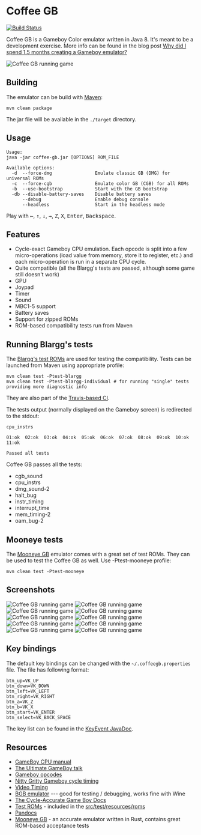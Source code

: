 # Coffee GB

[![Build Status](https://travis-ci.org/trekawek/coffee-gb.svg?branch=master)](https://travis-ci.org/trekawek/coffee-gb)

Coffee GB is a Gameboy Color emulator written in Java 8. It's meant to be a development exercise. More info can be found in the blog post [Why did I spend 1.5 months creating a Gameboy emulator?](http://blog.rekawek.eu/2017/02/09/coffee-gb/)

![Coffee GB running game](doc/tetris.gif)

## Building

The emulator can be build with [Maven](https://maven.apache.org/):

    mvn clean package

The jar file will be available in the `./target` directory.

## Usage

    Usage:
    java -jar coffee-gb.jar [OPTIONS] ROM_FILE

    Available options:
      -d  --force-dmg                Emulate classic GB (DMG) for universal ROMs
      -c  --force-cgb                Emulate color GB (CGB) for all ROMs
      -b  --use-bootstrap            Start with the GB bootstrap
      -db --disable-battery-saves    Disable battery saves
          --debug                    Enable debug console
          --headless                 Start in the headless mode

Play with <kbd>&larr;</kbd>, <kbd>&uarr;</kbd>, <kbd>&darr;</kbd>, <kbd>&rarr;</kbd>, <kbd>Z</kbd>, <kbd>X</kbd>, <kbd>Enter</kbd>, <kbd>Backspace</kbd>.

## Features

* Cycle-exact Gameboy CPU emulation. Each opcode is split into a few micro-operations (load value from memory, store it to register, etc.) and each micro-operation is run in a separate CPU cycle.
* Quite compatible (all the Blargg's tests are passed, although some game still doesn't work)
* GPU
* Joypad
* Timer
* Sound
* MBC1-5 support
* Battery saves
* Support for zipped ROMs
* ROM-based compatibility tests run from Maven

## Running Blargg's tests

The [Blargg's test ROMs](http://gbdev.gg8.se/wiki/articles/Test_ROMs) are used for testing the compatibility. Tests can be launched from Maven using appropriate profile:

    mvn clean test -Ptest-blargg
    mvn clean test -Ptest-blargg-individual # for running "single" tests providing more diagnostic info

They are also part of the [Travis-based CI](https://travis-ci.org/trekawek/coffee-gb).

The tests output (normally displayed on the Gameboy screen) is redirected to the stdout:

```
cpu_instrs

01:ok  02:ok  03:ok  04:ok  05:ok  06:ok  07:ok  08:ok  09:ok  10:ok  11:ok

Passed all tests
```

Coffee GB passes all the tests:

* cgb_sound
* cpu_instrs
* dmg_sound-2
* halt_bug
* instr_timing
* interrupt_time
* mem_timing-2
* oam_bug-2

## Mooneye tests

The [Mooneye GB](https://github.com/Gekkio/mooneye-gb) emulator comes with a great set of test ROMs. They can be used to test the Coffee GB as well. Use -Ptest-mooneye profile:

    mvn clean test -Ptest-mooneye

## Screenshots

![Coffee GB running game](doc/screenshot1.png)
![Coffee GB running game](doc/screenshot2.png)
![Coffee GB running game](doc/screenshot3.png)
![Coffee GB running game](doc/screenshot4.png)
![Coffee GB running game](doc/screenshot5.png)
![Coffee GB running game](doc/screenshot6.png)
![Coffee GB running game](doc/screenshot7.png)
![Coffee GB running game](doc/screenshot8.png)
![Coffee GB running game](doc/screenshot9.png)
![Coffee GB running game](doc/screenshot10.png)

## Key bindings

The default key bindings can be changed with the `~/.coffeegb.properties` file. The file has following format:

```
btn_up=VK_UP
btn_down=VK_DOWN
btn_left=VK_LEFT
btn_right=VK_RIGHT
btn_a=VK_Z
btn_b=VK_X
btn_start=VK_ENTER
btn_select=VK_BACK_SPACE
```

The key list can be found in the [KeyEvent JavaDoc](https://docs.oracle.com/javase/10/docs/api/java/awt/event/KeyEvent.html#field.summary).

## Resources

* [GameBoy CPU manual](http://marc.rawer.de/Gameboy/Docs/GBCPUman.pdf)
* [The Ultimate GameBoy talk](https://www.youtube.com/watch?v=HyzD8pNlpwI)
* [Gameboy opcodes](http://pastraiser.com/cpu/gameboy/gameboy_opcodes.html)
* [Nitty Gritty Gameboy cycle timing](http://blog.kevtris.org/blogfiles/Nitty%20Gritty%20Gameboy%20VRAM%20Timing.txt)
* [Video Timing](https://github.com/jdeblese/gbcpu/wiki/Video-Timing)
* [BGB emulator](http://bgb.bircd.org/) --- good for testing / debugging, works fine with Wine
* [The Cycle-Accurate Game Boy Docs](https://github.com/AntonioND/giibiiadvance/tree/master/docs)
* [Test ROMs](http://slack.net/~ant/old/gb-tests/) - included in the [src/test/resources/roms](src/test/resources/roms)
* [Pandocs](http://bgb.bircd.org/pandocs.htm)
* [Mooneye GB](https://github.com/Gekkio/mooneye-gb) - an accurate emulator written in Rust, contains great ROM-based acceptance tests
